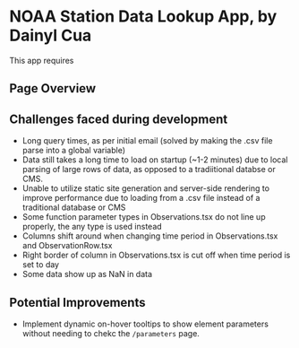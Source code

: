 # NOAA Station Data Lookup App, by Dainyl Cua

This app requires 




## Page Overview

## Challenges faced during development

* Long query times, as per initial email (solved by making the .csv file parse into a global variable)
* Data still takes a long time to load on startup (~1-2 minutes) due to local parsing of large rows of data, as opposed to a tradiitional databse or CMS.
* Unable to utilize static site generation and server-side rendering to improve performance due to loading from a .csv file instead of a traditional database or CMS
* Some function parameter types in Observations.tsx do not line up properly, the any type is used instead
* Columns shift around when changing time period in Observations.tsx and ObservationRow.tsx
* Right border of column in Observations.tsx is cut off when time period is set to day
* Some data show up as NaN in data

## Potential Improvements

* Implement dynamic on-hover tooltips to show element parameters without needing to chekc the `/parameters` page.